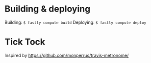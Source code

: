 # Building & deploying
Building: `$ fastly compute build`
Deploying: `$ fastly compute deploy`

# Tick Tock
Inspired by https://github.com/monperrus/travis-metronome/